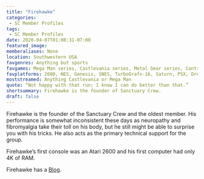 ```yaml
---
title: "Firehawke"
categories:
 - SC Member Profiles
tags:
 - SC Member Profiles
date: 2020-04-07T01:08:31-07:00
featured_image:
memberaliases: None
location: Southwestern USA
favgenres: Anything but sports
favgames: Mega Man series, Castlevania series, Metal Gear series, Contra series, Gradius series, Super Mario Bros series, Final Fantasy 4, Street Fighter series
favplatforms: 2600, NES, Genesis, SNES, TurboGrafx-16, Saturn, PSX, Dreamcast, PS2, Wii, 360, PC
moststreamed: Anything Castlevania or Mega Man
quote: “Not happy with that run; I know I can do better than that.”
shortsummary: Firehawke is the founder of Sanctuary Crew.
draft: false
---
```


Firehawke is the founder of the Sanctuary Crew and the oldest member. His performance is somewhat inconsistent these days as neuropathy and fibromyalgia take their toll on his body, but he still might be able to surprise you with his tricks. He also acts as the primary technical support for the group.

Firehawke’s first console was an Atari 2600 and his first computer had only 4K of RAM.

Firehawke has a [Blog](https://firehawke.sanctuarycrew.com).


